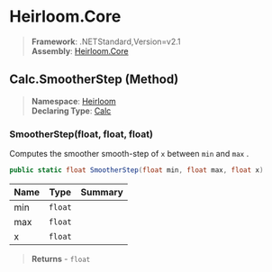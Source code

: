 # Heirloom.Core

> **Framework**: .NETStandard,Version=v2.1  
> **Assembly**: [Heirloom.Core][0]

## Calc.SmootherStep (Method)

> **Namespace**: [Heirloom][0]  
> **Declaring Type**: [Calc][1]

### SmootherStep(float, float, float)

Computes the smoother smooth-step of `x` between `min` and `max` .

```cs
public static float SmootherStep(float min, float max, float x)
```

| Name | Type    | Summary |
|------|---------|---------|
| min  | `float` |         |
| max  | `float` |         |
| x    | `float` |         |

> **Returns** - `float`

[0]: ../../../Heirloom.Core.md
[1]: ../Calc.md
